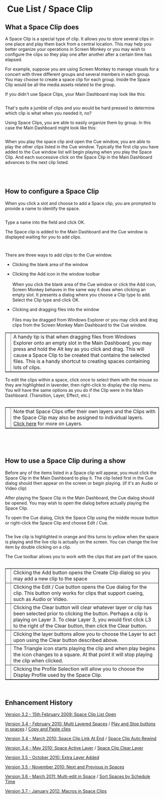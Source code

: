 <h1><img src="../../images/SpaceIcon.png" alt="" style="border: none; margin-left: 0px; 
		 margin-right: 0px; margin-top: 0px; margin-bottom: -6px;" border="0"> 
 Cue List / Space Clip</h1>
<h2>What a Space Clip does</h2>
<p>A Space Clip is a special type of clip. It allows you to store several 
 clips in one place and play them back from a central location. This may 
 help you better organize your operations in Screen Monkey or you may wish 
 to configure the clips so they play one after another after a certain 
 time has elapsed.</p>
<p>For example, suppose you are using Screen Monkey to manage visuals for 
 a concert with three different groups and several members in each group. 
 You may choose to create a space clip for each group. Inside the Space 
 Clip would be all the media assets related to the group. </p>
<p>If you didn't use Space Clips, your Main Dashboard may look like this:</p>
<p class="hcp2"><img src="../../images/MainDashMessy.png" alt="" border="0" class="hcp3"></p>
<p>That's quite a jumble of clips and you would be hard pressed to determine 
 which clip is what when you needed it, no?</p>
<p>Using Space Clips, you are able to easily organize them by group. In 
 this case the Main Dashboard might look like this:</p>
<p class="hcp2"><img src="../../images/MainDashOrganized.png" alt="" border="0" class="hcp3"></p>
<p>When you play the space clip and open the Cue window, you are able to 
 play the other clips listed in the Cue window. Typically the first clip 
 you have added to the Cue window list will begin playing when you play 
 the Space Clip. And each successive click on the Space Clip in the Main 
 Dashboard advances to the next clip listed.</p>
<p class="hcp2"><img src="../../images/SpaceClipCueDialogPlaying.png" alt="" border="0" class="hcp3"></p>
<p>&#160;</p>
<h2>How to configure a Space Clip</h2>
<p>When you click a slot and choose to add a Space clip, you are prompted 
 to provide a name to identify the space.</p>
<p class="hcp2"><img alt="" src="../../images/SpaceClipName.png" border="0" class="hcp4"></p>
<p>Type a name into the field and click <span class="hcp5">OK</span>.</p>
<p>The Space clip is added to the Main Dashboard and the Cue window is 
 displayed waiting for you to add clips.</p>
<p class="hcp2"><img alt="" src="../../images/SpaceClipAdded.png" border="0" class="hcp4"></p>
<p class="hcp2"><img alt="" src="../../images/SpaceClipCueDialog.png" border="0" class="hcp4"></p>
<p>There are three ways to add clips to the Cue window.</p>
<ul type="disc">
	<li><p>Clicking the blank area of the window</p></li>
	<li><p>Clicking the <span class="hcp5">Add</span> icon 
	 in the window toolbar<br>
	<br>
	When you click the blank area of the Cue window or click the Add icon, 
	 Screen Monkey behaves in the same way it does when clicking an empty 
	 slot. It presents a dialog where you choose a Clip type to add. Select 
	 the Clip type and click <span class="hcp5">OK</span>.</p></li>
	<li><p>Clicking and dragging files into the window<br>
	<br>
	Files may be dragged from Windows Explorer or you may click and drag 
	 clips from the Screen Monkey Main Dashboard to the Cue window.</p></li>
</ul>
<table cellspacing="0" border="1" class="hcp6">
	<col>
	<col>
	<tr>
		<td class="hcp7"><img src="../../images/Noteimage.png" alt="" border="0" class="hcp3"></td>
		<td>A handy tip is that when dragging files from Windows Explorer 
		 onto an empty slot in the Main Dashboard, you may press and hold 
		 the Alt key as you click and drag. This will cause a Space Clip 
		 to be created that contains the selected files. This is a handy 
		 shortcut to creating spaces containing lots of clips.</td>
	</tr>
</table>
<p>To edit the clips within a space, click once to select them with the 
 mouse so they are highlighted in lavender, then right-click to display 
 the clip menu. You will have the same options as you do if the Clip were 
 in the Main Dashboard. (Transition, Layer, Effect, etc.)</p>
<p class="hcp2"><img alt="" src="../../images/SpaceClipCueDialogPlaying.png" border="0" class="hcp4"></p>
<table cellspacing="0" border="1" class="hcp6">
	<col>
	<col>
	<tr>
		<td><img src="../../images/Noteimage.png" alt="" border="0" class="hcp3"></td>
		<td>Note that Space Clips offer their own layers and the Clips 
		 with the Space Clip may also be assigned to individual layers. 
		 <a href="../../tutorials/WorkingWithShows/DisplayLayers.md">Click 
		 here</a> for more on Layers.</td>
	</tr>
</table>
<p>&#160;</p>
<p>&#160;</p>
<h2>How to use a Space Clip during a show</h2>
<p>Before any of the items listed in a Space clip will appear, you must 
 click the <span class="hcp5">Space Clip</span> in the Main 
 Dashboard to play it. The clip listed first in the Cue dialog should then 
 appear on the screen or begin playing. (if it's an Audio or Video clip)</p>
<p>After playing the Space Clip in the Main Dashboard, the <span class="hcp5">Cue</span> 
 dialog should be opened. You may wish to open the dialog before actually 
 playing the Space Clip.</p>
<p>To open the Cue dialog, Click the Space Clip using the middle mouse 
 button or right-click the Space Clip and choose <span class="hcp5">Edit 
 / Cue</span>.</p>
<p class="hcp2"><img alt="" src="../../images/SpaceClipCueDialogPlaying.png" border="0" class="hcp4"></p>
<p>The live clip is highlighted in orange and this turns to yellow when 
 the space is playing and the live clip is actually on the screen. You 
 can change the live item by double clicking on a clip.</p>
<p>The Cue toolbar allows you to work with the clips that are part of the 
 space.</p>
<p class="hcp2"><img alt="" src="../../images/img_272.jpg" border="0" class="hcp4"></p>
<table cellspacing="0" border="1" class="hcp6">
	<col>
	<col>
	<tr>
		<td><p class="hcp8"><span class="hcp5"><img src="../../images/AddButton.png" alt="" border="0" class="hcp3"></span></p></td>
		<td class="hcp7">Clicking the <span class="hcp5">Add</span> 
		 button opens the Create Clip dialog so you may add a new clip 
		 to the space</td>
	</tr>
	<tr>
		<td><p class="hcp8"><span class="hcp5"><img src="../../images/EditCue.png" alt="" border="0" class="hcp3"></span></p></td>
		<td class="hcp7">Clicking the <span class="hcp5">Edit 
		 / Cue</span> button opens the Cue dialog for the clip. This button 
		 only works for clips that support cueing, such as Audio or Video.</td>
	</tr>
	<tr>
		<td><p class="hcp8"><span class="hcp5"><img src="../../images/ClearButton.png" alt="" border="0" class="hcp3"></span></p></td>
		<td class="hcp7">Clicking the <span class="hcp5">Clear</span> 
		 button will clear whatever layer or clip has been selected prior 
		 to clicking the button. Perhaps a clip is playing on Layer 3. 
		 To clear Layer 3, you would first click L3 to the right of the 
		 Clear button, then click the Clear button.</td>
	</tr>
	<tr>
		<td><p class="hcp8"><span class="hcp5"><img src="../../images/LayerButtons.png" alt="" border="0" class="hcp3"></span></p></td>
		<td class="hcp7">Clicking the layer buttons allow 
		 you to choose the Layer to act upon using the Clear button described 
		 above.</td>
	</tr>
	<tr>
		<td><p class="hcp8"><span class="hcp5"><img src="../../images/PlayControls.png" alt="" border="0" class="hcp3"></span></p></td>
		<td class="hcp7">The <span class="hcp5">Triangle</span> 
		 icon starts playing the clip and when play begins the icon changes 
		 to a square. At that point it will stop playing the clip when 
		 clicked.</td>
	</tr>
	<tr>
		<td><p class="hcp8"><span class="hcp5"><img src="../../images/ProfileSelection.png" alt="" border="0" class="hcp3"></span></p></td>
		<td class="hcp7">Clicking the <span class="hcp5">Profile 
		 Selection</span> will allow you to choose the Display Profile 
		 used by the Space Clip.</td>
	</tr>
</table>
<p>&#160;</p>
<h2>Enhancement History</h2>
<p><a href="../../releases/Version_3_2.md#SpaceClipListOpen">Version 
 3.2 - 15th February 2009: Space Clip List Open</a></p>
<p><a href="../../releases/Version_3_4.md#MultiLayeredSpaces">Version 
 3.4 - February 2010: Multi Layered Spaces</a> / <a href="../../releases/Version_3_4.md#PlayAndStopButtonsInSpaces">Play 
 and Stop buttons in spaces</a> / <a href="../../releases/Version_3_4.md#CopyAndPasteClip">Copy 
 and Paste clips</a></p>
<p><a href="../../releases/Version_3_4.md#SpaceClipLinkAtEnd">Version 
 3.4 - March 2010: Space Clip Link At End</a> / <a href="../../releases/Version_3_4.md#SpaceClipAutoRewind">Space 
 Clip Auto Rewind</a></p>
<p><a href="../../releases/Version_3_4.md#SpaceActiveLayer">Version 3.4 
 - May 2010: Space Active Layer</a> / <a href="../../releases/Version_3_4.md#SpaceClipClearLayer">Space 
 Clip Clear Layer</a></p>
<p><a href="../../releases/Version_3_5.md#ExtraLayerAdded">Version 3.5 
 - October 2010: Extra Layer Added</a></p>
<p><a href="../../releases/Version_3_5.md#Next_and_Previous_in_Spaces">Version 
 3.5 - November 2010: Next and Previous in Spaces</a></p>
<p><a href="../../releases/Version_3_6.md#MultiEditInSpace">Version 3.6 
 - March 2011: Multi-edit in Space</a> / <a href="../../releases/Version_3_6.md#Sort_Spaces_by_Schedule_Time">Sort 
 Spaces by Schedule Time</a></p>
<p><a href="../../releases/Version_3_7.md#MacrosInSpaceClips">Version 
 3.7 - January 2012: Macros in Space Clips</a></p>

